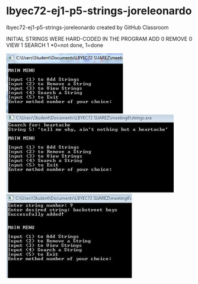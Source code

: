# lbyec72-ej1-p5-strings-joreleonardo
lbyec72-ej1-p5-strings-joreleonardo created by GitHub Classroom

INITIAL STRINGS WERE HARD-CODED IN THE PROGRAM
ADD 0
REMOVE 0
VIEW 1
SEARCH 1
*0=not done, 1=done

![](Capture.JPG)
![](Capture3.JPG)
![](Capture4.JPG)
